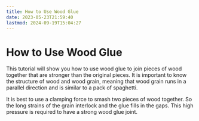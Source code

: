```yaml
---
title: How to Use Wood Glue
date: 2023-05-23T21:59:40
lastmod: 2024-09-19T15:04:27
---
```


# How to Use Wood Glue

This tutorial will show you how to use wood glue to join pieces of wood together that are stronger than the original pieces. It is important to know the structure of wood and wood grain, meaning that wood grain runs in a parallel direction and is similar to a pack of spaghetti.

It is best to use a clamping force to smash two pieces of wood together. So the long strains of the grain interlock and the glue fills in the gaps. This high pressure is required to have a strong wood glue joint.
